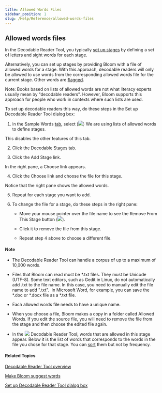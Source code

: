 ```yaml
---
title: Allowed Words Files
sidebar_position: 1
slug: /Help/Reference/allowed-words-files
---
```


## Allowed words files

In the Decodable Reader Tool, you typically [set up stages](Set_up_Stages.md) by defining a set of letters and sight words for each stage.

Alternatively, you can set up stages by providing Bloom with a file of allowed words for a stage. With this approach, decodable readers will only be allowed to use words from the corresponding allowed words file for the current stage. Other words are [flagged](../../../Concepts/Flagged_words_in_reader.md).

Note: Books based on lists of allowed words are not what literacy experts usually mean by "decodable readers". However, Bloom supports this approach for people who work in contexts where such lists are used.

To set up decodable readers this way, do these steps in the Set up Decodable Reader Tool dialog box:

1.  In the Sample Words [tab](Words_tab.md), select (![](/ref-docs-assets/images/SelectedRadioButton.png)) We are using lists of allowed words to define stages.
    

This disables the other features of this tab.

2.  Click the Decodable Stages tab.
    
3.  Click the Add Stage link.
    

In the right pane, a Choose link appears.

4.  Click the Choose link and choose the file for this stage.
    

Notice that the right pane shows the allowed words.

5.  Repeat for each stage you want to add.
    
6.  To change the file for a stage, do these steps in the right pane:
    
    -   Move your mouse pointer over the file name to see the Remove From This Stage button (![](/ref-docs-assets/images/Tasks/Edit_tasks/Decodable_Reader_Tool/Remove_File_Button.png)).
        
    -   Click it to remove the file from this stage.
        
    -   Repeat step 4 above to choose a different file.
        

#### Note

-   The Decodable Reader Tool can handle a corpus of up to a maximum of 10,000 words.
    
-   Files that Bloom can read must be \*.txt files. They must be Unicode (UTF-8). Some text editors, such as Gedit in Linux, do not automatically add .txt to the file name. In this case, you need to manually edit the file name to add ".txt".  In Microsoft Word, for example, you can save the \*.doc or \*.docx file as a \*.txt file.
    
-   Each allowed words file needs to have a unique name.
    
-   When you choose a file, Bloom makes a copy in a folder called Allowed Words. If you edit the source file, you will need to remove the file from the stage and then choose the edited file again.
    
-   In the ![](/ref-docs-assets/images/Tasks/Edit_tasks/Decodable_Reader_Tool/Decodable_Reader_Tool_icon.png) Decodable Reader Tool, words that are allowed in this stage appear. Below it is the list of words that corresponds to the words in the file you chose for that stage. You can [sort](Sort_words_in_the_stage.md) them but not by frequency.
    

#### Related Topics

[Decodable Reader Tool overview](Decodable_Reader_Tool_overview.md)

[Make Bloom suggest words](Make_Bloom_suggest_words.md)

[Set up Decodable Reader Tool dialog box](Set_up_Decodable_Reader_Tool_dialog_box.md)